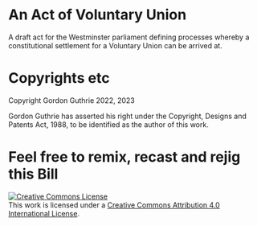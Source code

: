 # An Act of Voluntary Union

A draft act for the Westminster parliament defining processes whereby a constitutional settlement for a Voluntary Union can be arrived at.

# Copyrights etc

Copyright Gordon Guthrie 2022, 2023

Gordon Guthrie has asserted his right under the Copyright, Designs and Patents Act, 1988, to be identified as the author of this work.

# Feel free to remix, recast and rejig this Bill

<a rel="license" href="http://creativecommons.org/licenses/by/4.0/"><img alt="Creative Commons License" style="border-width:0" src="https://i.creativecommons.org/l/by/4.0/88x31.png" /></a><br />This work is licensed under a <a rel="license" href="http://creativecommons.org/licenses/by/4.0/">Creative Commons Attribution 4.0 International License</a>.
